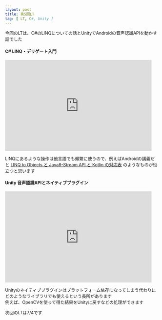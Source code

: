 ```yaml
---
layout: post
title: 第5回LT
tag: [ LT, C#, Unity ]
---
```


今回のLTは、C#のLINQについての話とUnityでAndroidの音声認識APIを動かす話でした

#### C# LINQ・デリゲート入門
<iframe src="https://docs.google.com/presentation/d/e/2PACX-1vQgX3GX7_PVHEIQrHmEKmomQ-rRvSTwd2ufIxuPxABDLu9C5NlgQaL9y5Shu_2lLLUzbSgtghdrXh1t/embed?start=false&loop=false&delayms=3000" frameborder="0" width="480" height="299" allowfullscreen="true" mozallowfullscreen="true" webkitallowfullscreen="true"></iframe>

LINQにあるような操作は他言語でも頻繁に使うので、例えばAndroidの講義だと [LINQ to Objects と Java8-Stream API と Kotlin の対応表](https://qiita.com/amay077/items/9d2941283c4a5f61f302) のようなものが役立つと思います  

#### Unity 音声認識APIとネイティブプラグイン
<iframe src="https://docs.google.com/presentation/d/e/2PACX-1vSu0DIypSJt5qq7xuxdmLn4ZL3anPdtD26gzzT4aFhQ7yRgOV6HZpYHiE5Uscp7HULaMNXEQ3aYasrQ/embed?start=false&loop=false&delayms=3000" frameborder="0" width="480" height="299" allowfullscreen="true" mozallowfullscreen="true" webkitallowfullscreen="true"></iframe>

Unityのネイティブプラグインはプラットフォーム依存になってしまう代わりにどのようなライブラリでも使えるという長所があります  
例えば、OpenCVを使って得た結果をUnityに戻すなどの処理ができます

次回のLTは7/4です
